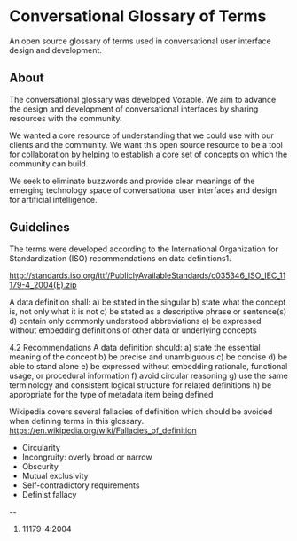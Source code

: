 # Conversational Glossary of Terms

An open source glossary of terms used in conversational user interface design and development. 

## About 
The conversational glossary was developed Voxable. We aim to advance the design and development of conversational interfaces by sharing resources with the community.  

We wanted a core resource of understanding that we could use with our clients and the community. We want this open source resource to be a tool for collaboration by helping to establish a core set of concepts on which the community can build. 

We seek to eliminate buzzwords and provide clear meanings of the emerging technology space of conversational user interfaces and design for artificial intelligence.   

## Guidelines
The terms were developed according to the International Organization for Standardization (ISO) recommendations on data definitions1.

http://standards.iso.org/ittf/PubliclyAvailableStandards/c035346_ISO_IEC_11179-4_2004(E).zip

A data definition shall:a) be stated in the singular 
b) state what the concept is, not only what it is not 
c) be stated as a descriptive phrase or sentence(s) 
d) contain only commonly understood abbreviations 
e) be expressed without embedding definitions of other data or underlying concepts4.2 Recommendations A data definition should:a) state the essential meaning of the concept 
b) be precise and unambiguous 
c) be concise 
d) be able to stand alone 
e) be expressed without embedding rationale, functional usage, or procedural information 
f) avoid circular reasoning 
g) use the same terminology and consistent logical structure for related definitions 
h) be appropriate for the type of metadata item being defined

Wikipedia covers several fallacies of definition which should be avoided when defining terms in this glossary. 
https://en.wikipedia.org/wiki/Fallacies_of_definition

* Circularity
* Incongruity: overly broad or narrow
* Obscurity
* Mutual exclusivity
* Self-contradictory requirements
* Definist fallacy

--

1. 11179-4:2004